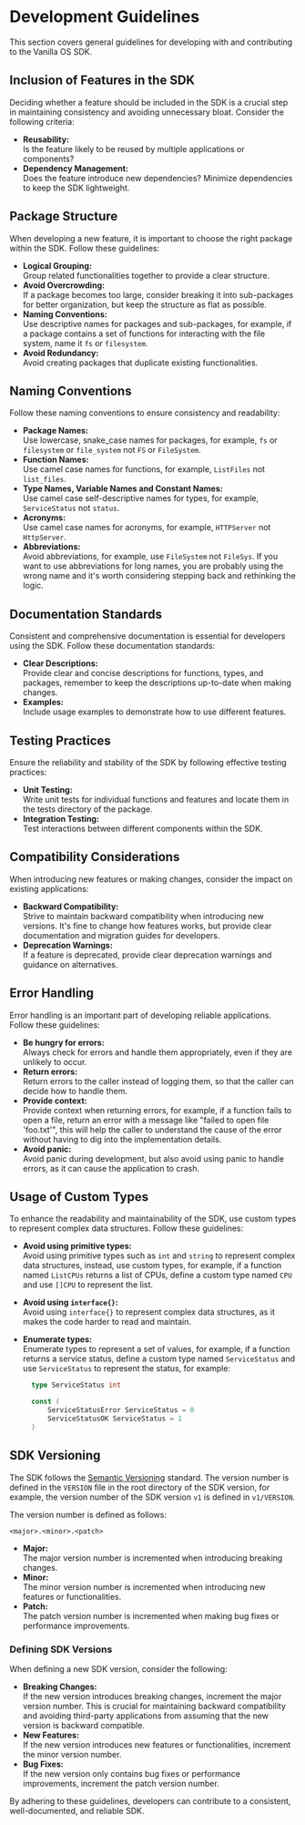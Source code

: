 # Development Guidelines

This section covers general guidelines for developing with and contributing to
the Vanilla OS SDK.

## Inclusion of Features in the SDK

Deciding whether a feature should be included in the SDK is a crucial step in
maintaining consistency and avoiding unnecessary bloat. Consider the following
criteria:

- **Reusability:**\
   Is the feature likely to be reused by multiple applications or components?
- **Dependency Management:**\
   Does the feature introduce new dependencies? Minimize dependencies to keep
  the SDK lightweight.

## Package Structure

When developing a new feature, it is important to choose the right package
within the SDK. Follow these guidelines:

- **Logical Grouping:**\
   Group related functionalities together to provide a clear structure.
- **Avoid Overcrowding:**\
   If a package becomes too large, consider breaking it into sub-packages
  for better organization, but keep the structure as flat as possible.
- **Naming Conventions:**\
   Use descriptive names for packages and sub-packages, for example, if
  a package contains a set of functions for interacting with the file system,
  name it `fs` or `filesystem`.
- **Avoid Redundancy:**\
   Avoid creating packages that duplicate existing functionalities.

## Naming Conventions

Follow these naming conventions to ensure consistency and readability:

- **Package Names:**\
   Use lowercase, snake_case names for packages, for example, `fs` or
  `filesystem` or `file_system` not `FS` or `FileSystem`.
- **Function Names:**\
   Use camel case names for functions, for example, `ListFiles` not
  `list_files`.
- **Type Names, Variable Names and Constant Names:**\
   Use camel case self-descriptive names for types, for example, `ServiceStatus`
  not `status`.
- **Acronyms:**\
   Use camel case names for acronyms, for example, `HTTPServer` not
  `HttpServer`.
- **Abbreviations:**\
   Avoid abbreviations, for example, use `FileSystem` not `FileSys`. If you
  want to use abbreviations for long names, you are probably using the wrong
  name and it's worth considering stepping back and rethinking the logic.

## Documentation Standards

Consistent and comprehensive documentation is essential for developers using
the SDK. Follow these documentation standards:

- **Clear Descriptions:**\
   Provide clear and concise descriptions for functions, types, and packages,
  remember to keep the descriptions up-to-date when making changes.
- **Examples:**\
   Include usage examples to demonstrate how to use different features.

## Testing Practices

Ensure the reliability and stability of the SDK by following effective
testing practices:

- **Unit Testing:**\
   Write unit tests for individual functions and features and locate them in
  the tests directory of the package.
- **Integration Testing:**\
   Test interactions between different components within the SDK.

## Compatibility Considerations

When introducing new features or making changes, consider the impact on
existing applications:

- **Backward Compatibility:**\
   Strive to maintain backward compatibility when introducing new versions.
  It's fine to change how features works, but provide clear documentation
  and migration guides for developers.
- **Deprecation Warnings:**\
   If a feature is deprecated, provide clear deprecation warnings and guidance
  on alternatives.

## Error Handling

Error handling is an important part of developing reliable applications.
Follow these guidelines:

- **Be hungry for errors:**\
   Always check for errors and handle them appropriately, even if they are
  unlikely to occur.
- **Return errors:**\
   Return errors to the caller instead of logging them, so that the caller
  can decide how to handle them.
- **Provide context:**\
   Provide context when returning errors, for example, if a function fails
  to open a file, return an error with a message like "failed to open file
  'foo.txt'", this will help the caller to understand the cause of the error
  without having to dig into the implementation details.
- **Avoid panic:**\
   Avoid panic during development, but also avoid using panic to handle
  errors, as it can cause the application to crash.

## Usage of Custom Types

To enhance the readability and maintainability of the SDK, use custom types
to represent complex data structures. Follow these guidelines:

- **Avoid using primitive types:**\
   Avoid using primitive types such as `int` and `string` to represent
  complex data structures, instead, use custom types, for example, if a
  function named `ListCPUs` returns a list of CPUs, define a custom type
  named `CPU` and use `[]CPU` to represent the list.
- **Avoid using `interface{}`:**\
   Avoid using `interface{}` to represent complex data structures, as it
  makes the code harder to read and maintain.
- **Enumerate types:**\
   Enumerate types to represent a set of values, for example, if a function
  returns a service status, define a custom type named `ServiceStatus` and use
  `ServiceStatus` to represent the status, for example:

  ```go
    type ServiceStatus int

    const (
        ServiceStatusError ServiceStatus = 0
        ServiceStatusOK ServiceStatus = 1
    )
  ```

## SDK Versioning

The SDK follows the [Semantic Versioning](https://semver.org/) standard.
The version number is defined in the `VERSION` file in the root directory
of the SDK version, for example, the version number of the SDK version
`v1` is defined in `v1/VERSION`.

The version number is defined as follows:

```text
<major>.<minor>.<patch>
```

- **Major:**\
   The major version number is incremented when introducing breaking
  changes.
- **Minor:**\
   The minor version number is incremented when introducing new features
  or functionalities.
- **Patch:**\
  The patch version number is incremented when making bug fixes or
  performance improvements.

### Defining SDK Versions

When defining a new SDK version, consider the following:

- **Breaking Changes:**\
   If the new version introduces breaking changes, increment the major
  version number. This is crucial for maintaining backward compatibility and
  avoiding third-party applications from assuming that the new version is
  backward compatible.
- **New Features:**\
   If the new version introduces new features or functionalities, increment
  the minor version number.
- **Bug Fixes:**\
   If the new version only contains bug fixes or performance improvements,
  increment the patch version number.

By adhering to these guidelines, developers can contribute to a consistent,
well-documented, and reliable SDK.
